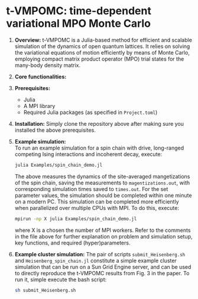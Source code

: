 # t-VMPOMC: time-dependent variational MPO Monte Carlo

1. **Overview:**
t-VMPOMC is a Julia-based method for efficient and scalable simulation of the dynamics of open quantum lattices. It relies on solving the variational equations of motion efficiently by means of Monte Carlo, employing compact matrix product operator (MPO) trial states for the many-body density matrix.

2. **Core functionalities:**

3. **Prerequisites:**  
   - Julia
   - A MPI library
   - Required Julia packages (as specified in `Project.toml`)
  
4. **Installation:**
   Simply clone the repository above after making sure you installed the above prerequisites.
   
5. **Example simulation:**  
   To run an example simulation for a spin chain with drive, long-ranged competing Ising interactions and incoherent decay, execute:
   ```sh
   julia Examples/spin_chain_demo.jl
   ```
   The above measures the dynamics of the site-averaged mangetizations of the spin chain, saving the measurements to `magentizations.out`, with corresponding simulation times saved to `times.out`. For the set parameter values, the simulation should be completed within one minute on a modern PC.
   This simulation can be completed more efficiently when parallelized over multiple CPUs with MPI. To do this, execute:
      ```sh
   mpirun -np X julia Examples/spin_chain_demo.jl
   ```
      where X is a chosen the number of MPI workers.
   Refer to the comments in the file above for further explanation on problem and simulation setup, key functions, and required (hyper)parameters.

6. **Example cluster simulation:**
   The pair of scripts `submit_Heisenberg.sh` and `Heisenberg_spin_chain.jl` constitute a simple example cluster simulation that can be run on a Sun Grid Engine server, and can be used to directly reproduce the t-VMPOMC results from Fig. 3 in the paper. To run it, simple execute the bash script:
      ```sh
   sh submit_Heisenberg.sh
   ```
   
